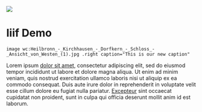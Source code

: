 [![](https://v3.juncture-digital.org/images/wb.svg)](https://v3.juncture-digital.org/wb)

# Iiif Demo

`image wc:Heilbronn_-_Kirchhausen_-_Dorfkern_-_Schloss_-_Ansicht_von_Westen_(1).jpg .right caption="This is our new caption"`

Lorem ipsum [dolor sit amet](zoomto/f75aa426), consectetur adipiscing elit, sed do eiusmod tempor incididunt ut labore et dolore magna aliqua. Ut enim ad minim veniam, quis nostrud exercitation ullamco laboris nisi ut aliquip ex ea commodo consequat. Duis aute irure dolor in reprehenderit in voluptate velit esse cillum dolore eu fugiat nulla pariatur. [Excepteur](zoomto/1362,3284,558,391) sint occaecat cupidatat non proident, sunt in culpa qui officia deserunt mollit anim id est laborum.
